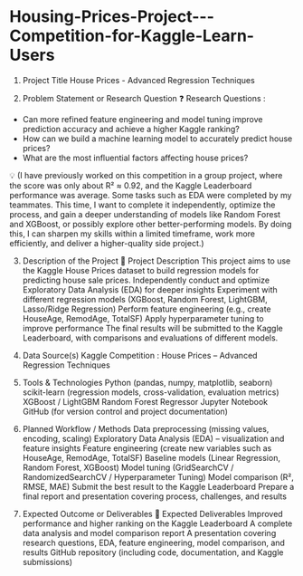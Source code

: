 # Housing-Prices-Project---Competition-for-Kaggle-Learn-Users
1. Project Title
House Prices - Advanced Regression Techniques

2. Problem Statement or Research Question
❓ Research Questions : 
* Can more refined feature engineering and model tuning improve prediction accuracy and achieve a higher Kaggle ranking?
* How can we build a machine learning model to accurately predict house prices?
* What are the most influential factors affecting house prices?

💡 (I have previously worked on this competition in a group project, where the score was only about R² ≈ 0.92, and the Kaggle Leaderboard performance was average. Some tasks such as EDA were completed by my teammates. This time, I want to complete it independently, optimize the process, and gain a deeper understanding of models like Random Forest and XGBoost, or possibly explore other better-performing models. By doing this, I can sharpen my skills within a limited timeframe, work more efficiently, and deliver a higher-quality side project.)

3. Description of the Project
📝 Project Description
 This project aims to use the Kaggle House Prices dataset to build regression models for predicting house sale prices.
Independently conduct and optimize Exploratory Data Analysis (EDA) for deeper insights
Experiment with different regression models (XGBoost, Random Forest, LightGBM, Lasso/Ridge Regression)
Perform feature engineering (e.g., create HouseAge, RemodAge, TotalSF)
Apply hyperparameter tuning to improve performance
The final results will be submitted to the Kaggle Leaderboard, with comparisons and evaluations of different models.

4. Data Source(s)
Kaggle Competition : House Prices – Advanced Regression Techniques

5. Tools & Technologies
Python (pandas, numpy, matplotlib, seaborn)
scikit-learn (regression models, cross-validation, evaluation metrics)
XGBoost / LightGBM
Random Forest Regressor
Jupyter Notebook
GitHub (for version control and project documentation)

6. Planned Workflow / Methods
Data preprocessing (missing values, encoding, scaling)
Exploratory Data Analysis (EDA) – visualization and feature insights
Feature engineering (create new variables such as HouseAge, RemodAge, TotalSF)
Baseline models (Linear Regression, Random Forest, XGBoost)
Model tuning (GridSearchCV / RandomizedSearchCV / Hyperparameter Tuning)
Model comparison (R², RMSE, MAE)
Submit the best result to the Kaggle Leaderboard
Prepare a final report and presentation covering process, challenges, and results

7. Expected Outcome or Deliverables
🎯 Expected Deliverables
Improved performance and higher ranking on the Kaggle Leaderboard
A complete data analysis and model comparison report
A presentation covering research questions, EDA, feature engineering, model comparison, and results
GitHub repository (including code, documentation, and Kaggle submissions)


